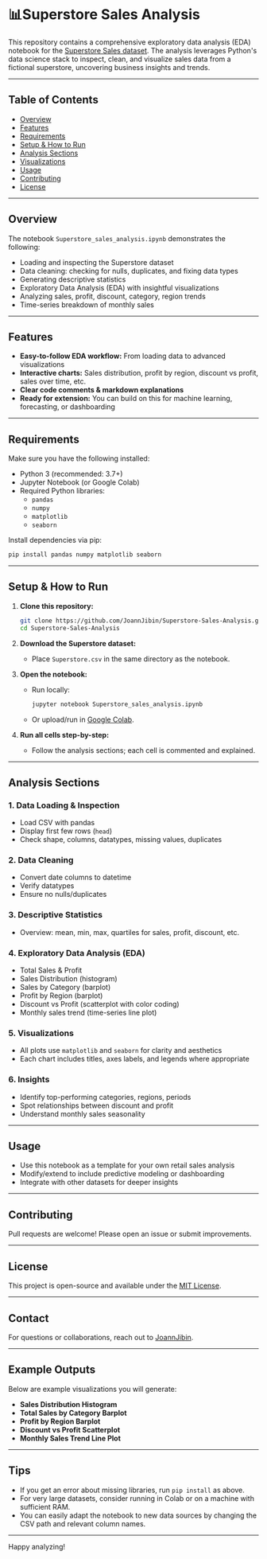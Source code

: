 # 📊Superstore Sales Analysis

This repository contains a comprehensive exploratory data analysis (EDA) notebook for the [Superstore Sales dataset]([https://github.com/JoannJibin/Superstore-Sales-Analysis](https://www.kaggle.com/datasets/vivek468/superstore-dataset-final)). The analysis leverages Python's data science stack to inspect, clean, and visualize sales data from a fictional superstore, uncovering business insights and trends.

---

## Table of Contents

- [Overview](#overview)
- [Features](#features)
- [Requirements](#requirements)
- [Setup & How to Run](#setup--how-to-run)
- [Analysis Sections](#analysis-sections)
- [Visualizations](#visualizations)
- [Usage](#usage)
- [Contributing](#contributing)
- [License](#license)

---

## Overview

The notebook `Superstore_sales_analysis.ipynb` demonstrates the following:

- Loading and inspecting the Superstore dataset
- Data cleaning: checking for nulls, duplicates, and fixing data types
- Generating descriptive statistics
- Exploratory Data Analysis (EDA) with insightful visualizations
- Analyzing sales, profit, discount, category, region trends
- Time-series breakdown of monthly sales

---

## Features

- **Easy-to-follow EDA workflow:** From loading data to advanced visualizations
- **Interactive charts:** Sales distribution, profit by region, discount vs profit, sales over time, etc.
- **Clear code comments & markdown explanations**
- **Ready for extension:** You can build on this for machine learning, forecasting, or dashboarding

---

## Requirements

Make sure you have the following installed:

- Python 3 (recommended: 3.7+)
- Jupyter Notebook (or Google Colab)
- Required Python libraries:
  - `pandas`
  - `numpy`
  - `matplotlib`
  - `seaborn`

Install dependencies via pip:

```sh
pip install pandas numpy matplotlib seaborn
```

---

## Setup & How to Run

1. **Clone this repository:**

   ```sh
   git clone https://github.com/JoannJibin/Superstore-Sales-Analysis.git
   cd Superstore-Sales-Analysis
   ```

2. **Download the Superstore dataset:**

   - Place `Superstore.csv` in the same directory as the notebook.

3. **Open the notebook:**

   - Run locally:
     ```sh
     jupyter notebook Superstore_sales_analysis.ipynb
     ```
   - Or upload/run in [Google Colab](https://colab.research.google.com/).

4. **Run all cells step-by-step:**

   - Follow the analysis sections; each cell is commented and explained.

---

## Analysis Sections

### 1. Data Loading & Inspection

- Load CSV with pandas
- Display first few rows (`head`)
- Check shape, columns, datatypes, missing values, duplicates

### 2. Data Cleaning

- Convert date columns to datetime
- Verify datatypes
- Ensure no nulls/duplicates

### 3. Descriptive Statistics

- Overview: mean, min, max, quartiles for sales, profit, discount, etc.

### 4. Exploratory Data Analysis (EDA)

- Total Sales & Profit
- Sales Distribution (histogram)
- Sales by Category (barplot)
- Profit by Region (barplot)
- Discount vs Profit (scatterplot with color coding)
- Monthly sales trend (time-series line plot)

### 5. Visualizations

- All plots use `matplotlib` and `seaborn` for clarity and aesthetics
- Each chart includes titles, axes labels, and legends where appropriate

### 6. Insights

- Identify top-performing categories, regions, periods
- Spot relationships between discount and profit
- Understand monthly sales seasonality

---

## Usage

- Use this notebook as a template for your own retail sales analysis
- Modify/extend to include predictive modeling or dashboarding
- Integrate with other datasets for deeper insights

---

## Contributing

Pull requests are welcome! Please open an issue or submit improvements.

---

## License

This project is open-source and available under the [MIT License](LICENSE).

---

## Contact

For questions or collaborations, reach out to [JoannJibin](https://github.com/JoannJibin).

---

## Example Outputs

Below are example visualizations you will generate:

- **Sales Distribution Histogram**
- **Total Sales by Category Barplot**
- **Profit by Region Barplot**
- **Discount vs Profit Scatterplot**
- **Monthly Sales Trend Line Plot**

---

## Tips

- If you get an error about missing libraries, run `pip install` as above.
- For very large datasets, consider running in Colab or on a machine with sufficient RAM.
- You can easily adapt the notebook to new data sources by changing the CSV path and relevant column names.

---

Happy analyzing!



